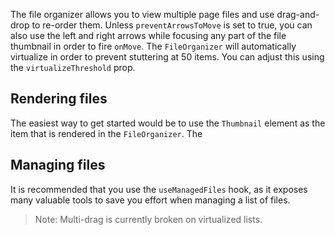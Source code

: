 The file organizer allows you to view multiple page files and use drag-and-drop
to re-order them. Unless `preventArrowsToMove` is set to true, you can also use
the left and right arrows while focusing any part of the file thumbnail in order
to fire `onMove`. The `FileOrganizer` will automatically virtualize in order to
prevent stuttering at 50 items. You can adjust this using the
`virtualizeThreshold` prop.

## Rendering files

The easiest way to get started would be to use the `Thumbnail` element as the
item that is rendered in the `FileOrganizer`. The

## Managing files

It is recommended that you use the `useManagedFiles` hook, as it exposes many
valuable tools to save you effort when managing a list of files.

> Note: Multi-drag is currently broken on virtualized lists.
